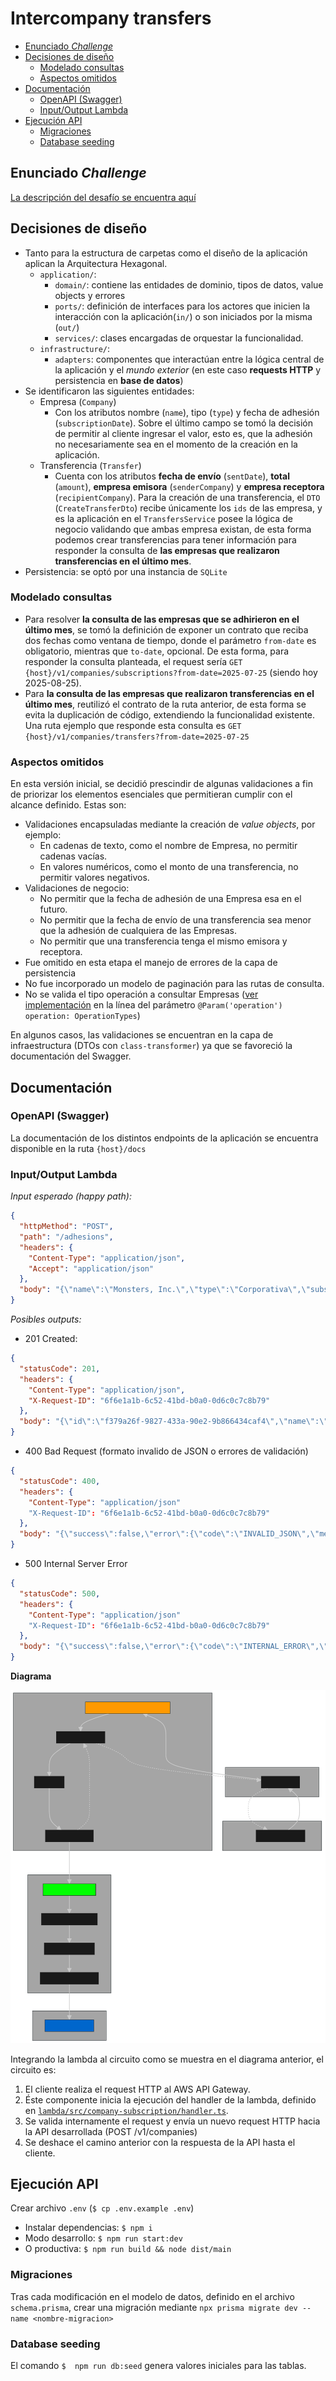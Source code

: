 # Intercompany transfers

- [Enunciado _Challenge_](#enunciado-challenge)
- [Decisiones de diseño](#decisiones-de-diseño)
  - [Modelado consultas](#modelado-consultas)
  - [Aspectos omitidos](#aspectos-omitidos)
- [Documentación](#documentación)
  - [OpenAPI (Swagger)](#openapi-swagger)
  - [Input/Output Lambda](#inputoutput-lambda)
- [Ejecución API](#ejecución-api)
  - [Migraciones](#migraciones)
  - [Database seeding](#database-seeding)

## Enunciado _Challenge_

[La descripción del desafío se encuentra aquí](challenge.md)

## Decisiones de diseño

- Tanto para la estructura de carpetas como el diseño de la aplicación aplican la Arquitectura Hexagonal.
  - `application/`:
    - `domain/`: contiene las entidades de dominio, tipos de datos, value objects y errores
    - `ports/`: definición de interfaces para los actores que inicien la interacción con la aplicación(`in/`) o son iniciados por la misma (`out/`)
    - `services/`: clases encargadas de orquestar la funcionalidad.
  - `infrastructure/`:
    - `adapters`: componentes que interactúan entre la lógica central de la aplicación y el _mundo exterior_ (en este caso **requests HTTP** y persistencia en **base de datos**)
- Se identificaron las siguientes entidades:
  - Empresa (`Company`)
    - Con los atributos nombre (`name`), tipo (`type`) y fecha de adhesión (`subscriptionDate`). Sobre el último campo se tomó la decisión de permitir al cliente ingresar el valor, esto es, que la adhesión no necesariamente sea en el momento de la creación en la aplicación.
  - Transferencia (`Transfer`)
    - Cuenta con los atributos **fecha de envío** (`sentDate`), **total** (`amount`), **empresa emisora** (`senderCompany`) y **empresa receptora** (`recipientCompany`). Para la creación de una transferencia, el `DTO` (`CreateTransferDto`) recibe únicamente los `ids` de las empresa, y es la aplicación en el `TransfersService` posee la lógica de negocio validando que ambas empresa existan, de esta forma podemos crear transferencias para tener información para responder la consulta de **las empresas que realizaron transferencias en el último mes**.
- Persistencia: se optó por una instancia de `SQLite`

### Modelado consultas

- Para resolver **la consulta de las empresas que se adhirieron en el último mes**, se tomó la definición de exponer un contrato que reciba dos fechas como ventana de tiempo, donde el parámetro `from-date` es obligatorio, mientras que `to-date`, opcional. De esta forma, para responder la consulta planteada, el request sería `GET {host}/v1/companies/subscriptions?from-date=2025-07-25` (siendo hoy 2025-08-25).
- Para **la consulta de las empresas que realizaron transferencias en el último mes**, reutilizó el contrato de la ruta anterior, de esta forma se evita la duplicación de código, extendiendo la funcionalidad existente. Una ruta ejemplo que responde esta consulta es `GET {host}/v1/companies/transfers?from-date=2025-07-25`

### Aspectos omitidos

En esta versión inicial, se decidió prescindir de algunas validaciones a fin de priorizar los elementos esenciales que permitieran cumplir con el alcance definido. Estas son:

- Validaciones encapsuladas mediante la creación de _value objects_, por ejemplo:
  - En cadenas de texto, como el nombre de Empresa, no permitir cadenas vacías.
  - En valores numéricos, como el monto de una transferencia, no permitir valores negativos.
- Validaciones de negocio:
  - No permitir que la fecha de adhesión de una Empresa esa en el futuro.
  - No permitir que la fecha de envío de una transferencia sea menor que la adhesión de cualquiera de las Empresas.
  - No permitir que una transferencia tenga el mismo emisora y receptora.
- Fue omitido en esta etapa el manejo de errores de la capa de persistencia
- No fue incorporado un modelo de paginación para las rutas de consulta.
- No se valida el tipo operación a consultar Empresas ([ver implementación](src/infrastructure/adapters/in/http/controllers/company.controller.ts#L92) en la línea del parámetro `@Param('operation') operation: OperationTypes`)

En algunos casos, las validaciones se encuentran en la capa de infraestructura (DTOs con `class-transformer`) ya que se favoreció la documentación del Swagger.

## Documentación

### OpenAPI (Swagger)

La documentación de los distintos endpoints de la aplicación se encuentra disponible en la ruta `{host}/docs`

### Input/Output Lambda

_Input esperado (happy path):_

```json
{
  "httpMethod": "POST",
  "path": "/adhesions",
  "headers": {
    "Content-Type": "application/json",
    "Accept": "application/json"
  },
  "body": "{\"name\":\"Monsters, Inc.\",\"type\":\"Corporativa\",\"subscriptionDate\":\"1973-08-25T13:47:24.108Z\"}"
}
```

_Posibles outputs:_

- 201 Created:

```json
{
  "statusCode": 201,
  "headers": {
    "Content-Type": "application/json",
    "X-Request-ID": "6f6e1a1b-6c52-41bd-b0a0-0d6c0c7c8b79"
  },
  "body": "{\"id\":\"f379a26f-9827-433a-90e2-9b866434caf4\",\"name\":\"Monsters, Inc.\",\"type\":\"Corporativa\",\"subscriptionDate\":\"1973-08-25T13:47:24.108Z\"}"
}
```

- 400 Bad Request (formato invalido de JSON o errores de validación)

```json
{
  "statusCode": 400,
  "headers": {
    "Content-Type": "application/json"
    "X-Request-ID": "6f6e1a1b-6c52-41bd-b0a0-0d6c0c7c8b79"
  },
  "body": "{\"success\":false,\"error\":{\"code\":\"INVALID_JSON\",\"message\":\"The request body is not valid JSON\"}}"
}
```

- 500 Internal Server Error

```json
{
  "statusCode": 500,
  "headers": {
    "Content-Type": "application/json"
    "X-Request-ID": "6f6e1a1b-6c52-41bd-b0a0-0d6c0c7c8b79"
  },
  "body": "{\"success\":false,\"error\":{\"code\":\"INTERNAL_ERROR\",\"message\":\"Internal server error\"}}"
}
```

**Diagrama**

![Integración Lambda con Sistema](integration.svg)

Integrando la lambda al circuito como se muestra en el diagrama anterior, el circuito es:

1. El cliente realiza el request HTTP al AWS API Gateway.
2. Éste componente inicia la ejecución del handler de la lambda, definido en [`lambda/src/company-subscription/handler.ts`](lambda/src/company-subscription/handler.ts).
3. Se valida internamente el request y envía un nuevo request HTTP hacia la API desarrollada (POST /v1/companies)
4. Se deshace el camino anterior con la respuesta de la API hasta el cliente.

## Ejecución API

Crear archivo `.env` (`$ cp .env.example .env`)

- Instalar dependencias: `$ npm i`
- Modo desarrollo: `$ npm run start:dev`
- O productiva: `$ npm run build && node dist/main`

### Migraciones

Tras cada modificación en el modelo de datos, definido en el archivo `schema.prisma`, crear una migración mediante `npx prisma migrate dev --name <nombre-migracion>`

### Database seeding

El comando `$  npm run db:seed` genera valores iniciales para las tablas.
